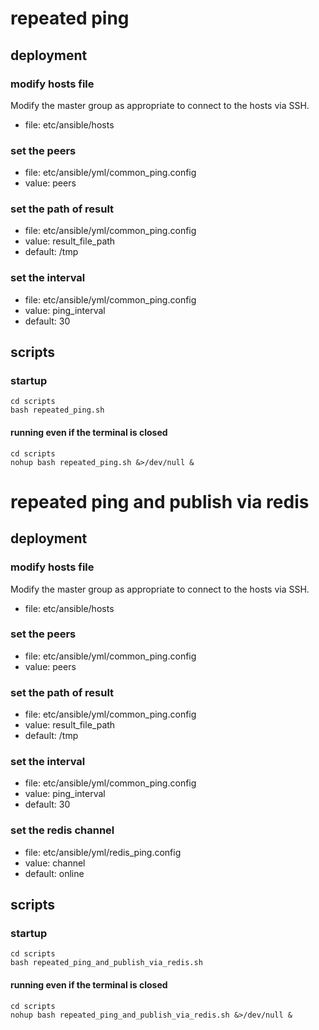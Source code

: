 # repeated ping  

## deployment  

### modify hosts file  

Modify the master group as appropriate to connect to the hosts via SSH.  

* file:    etc/ansible/hosts  

### set the peers  

* file:    etc/ansible/yml/common_ping.config  
* value:   peers  

### set the path of result  

* file:    etc/ansible/yml/common_ping.config  
* value:   result_file_path  
* default: /tmp  

### set the interval  

* file:    etc/ansible/yml/common_ping.config  
* value:   ping_interval  
* default: 30  

## scripts  

### startup   

```
cd scripts  
bash repeated_ping.sh  
```

#### running even if the terminal is closed 

```
cd scripts  
nohup bash repeated_ping.sh &>/dev/null &  
```

# repeated ping and publish via redis 

## deployment  

### modify hosts file  

Modify the master group as appropriate to connect to the hosts via SSH.  

* file:    etc/ansible/hosts  

### set the peers  

* file:    etc/ansible/yml/common_ping.config  
* value:   peers  

### set the path of result  

* file:    etc/ansible/yml/common_ping.config  
* value:   result_file_path  
* default: /tmp  

### set the interval  

* file:    etc/ansible/yml/common_ping.config  
* value:   ping_interval  
* default: 30  

### set the redis channel  

* file:    etc/ansible/yml/redis_ping.config
* value:   channel
* default: online

## scripts  

### startup   

```
cd scripts  
bash repeated_ping_and_publish_via_redis.sh  
```

#### running even if the terminal is closed 

```
cd scripts  
nohup bash repeated_ping_and_publish_via_redis.sh &>/dev/null &  
```
